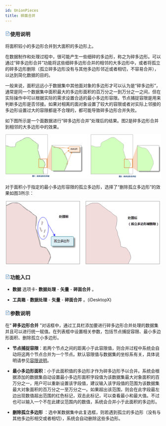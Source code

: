 ```yaml
---
id: UnionPieces
title: 碎面合并  
---  
```

### ![](../../img/read.gif)使用说明



将面积较小的多边形合并到大面积的多边形上。




在数据制作和处理过程中，很可能产生一些细碎的多边形，称之为碎多边形。可以通过“碎多边形合并”功能将这些细碎多边形合并的相邻的大多边形中，或者将孤立的碎多边形删除（孤立碎多边形没有与其他多边形邻近或者相切，不容易合并），以达到简化数据的目的。




一般来说，面积远远小于数据集中其他面对象的多边形才可以认为是“碎多边形”，通常是同一个数据集中面积最大的多边形面积的百万分之一到万分之一之间，但在实际操作中可以根据实际的需求设置合适的最小多边形容限。节点捕捉容限是用来判断多边形是否邻接。如果对相离的面对象设置了较大的容限或者对实际上邻接的多边形设置过大的容限都是不合理的，都可能导致碎多边形合并失败。



如下图所示是一个面数据进行“碎多边形合并”处理后的结果。图2是碎多边形合并到相邻的大多边形中的效果。



![](img/Eliminate1.png) 

对于面积小于指定的最小多边形容限的孤立多边形，选择了“删除孤立多边形”的效果如图3所示：


![](img/Eliminate3.png)  


### ![](../../img/read.gif)功能入口

* **数据** 选项卡- **数据处理** - **矢量** - **碎面合并** 。

* **工具箱** - **数据处理** - **矢量** - **碎面合并** 。(iDesktopX)
### ![](../../img/read.gif)参数说明

在“ **碎多边形合并**
”对话框中，通过工具栏添加要进行碎多边形合并处理的数据集并且可以进行统一赋值。在列表框中设置相关参数，包括节点捕捉容限、最小多边形面积、删除孤立小多边形。

* **节点捕捉容限**：若两个节点之间的距离小于此容限值，则合并过程中系统会自动将这两个节点合并为一个节点。默认容限值与数据集的坐标系有关，具体说明请参见[容限说明](../Tolerance)。

* **最小多边形面积**：小于此面积值的多边形才作为碎多边形予以合并。系统会根据添加的数据集自动设置最小多边形面积字段值为该数据集最大对象面积的百万分之一，用户可以重新设置该字段值，建议输入该字段值的范围为该数据集最大对象面积的百万分之一至万分之一。如果超出该范围，则会在此字段最左边出现数值超出范围的红色标记，双击此标记，可以查看最小和最大值。不过也可以输入一个不在此建议范围内的数值，系统会合并小于此面积的多边形。

* **删除孤立多边形** ：选中某数据集中此复选框，则若遇到孤立的多边形（没有与其他多边形相交或者相切），系统会自动删除这些多边形。

